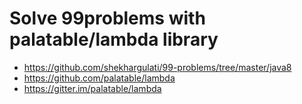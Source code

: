 # Solve 99problems with palatable/lambda library 

- https://github.com/shekhargulati/99-problems/tree/master/java8
- https://github.com/palatable/lambda
- https://gitter.im/palatable/lambda
